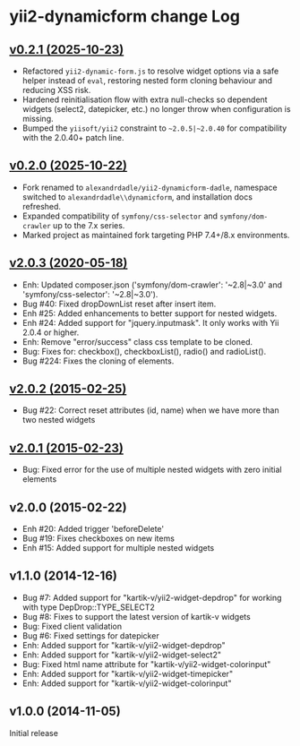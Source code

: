 # yii2-dynamicform change Log


## [v0.2.1 (2025-10-23)](https://github.com/AlexandrDadle/yii2-dynamicform-dadle/compare/v0.2...v0.2.1)

- Refactored `yii2-dynamic-form.js` to resolve widget options via a safe helper instead of `eval`, restoring nested form cloning behaviour and reducing XSS risk.
- Hardened reinitialisation flow with extra null-checks so dependent widgets (select2, datepicker, etc.) no longer throw when configuration is missing.
- Bumped the `yiisoft/yii2` constraint to `~2.0.5|~2.0.40` for compatibility with the 2.0.40+ patch line.

## [v0.2.0 (2025-10-22)](https://github.com/AlexandrDadle/yii2-dynamicform-dadle/releases/tag/v0.2)

- Fork renamed to `alexandrdadle/yii2-dynamicform-dadle`, namespace switched to `alexandrdadle\\dynamicform`, and installation docs refreshed.
- Expanded compatibility of `symfony/css-selector` and `symfony/dom-crawler` up to the 7.x series.
- Marked project as maintained fork targeting PHP 7.4+/8.x environments.


## [v2.0.3 (2020-05-18)](https://github.com/wbraganca/yii2-dynamicform/compare/v2.0.3...v2.0.2)

- Enh: Updated composer.json ('symfony/dom-crawler': '~2.8|~3.0' and 'symfony/css-selector': '~2.8|~3.0').
- Bug #40: Fixed dropDownList reset after insert item.
- Enh #25: Added enhancements to better support for nested widgets.
- Enh #24: Added support for "jquery.inputmask". It only works with Yii 2.0.4 or higher.
- Enh: Remove "error/success" class css template to be cloned.
- Bug: Fixes for: checkbox(), checkboxList(), radio() and radioList().
- Bug #224: Fixes the cloning of elements.


## [v2.0.2 (2015-02-25)](https://github.com/wbraganca/yii2-dynamicform/compare/v2.0.2...v2.0.1)

- Bug #22: Correct reset attributes (id, name) when we have more than two nested widgets 


## [v2.0.1 (2015-02-23)](https://github.com/wbraganca/yii2-dynamicform/compare/v2.0.1...v2.0.0)

- Bug: Fixed error for the use of multiple nested widgets with zero initial elements


## v2.0.0 (2015-02-22)

- Enh #20: Added trigger 'beforeDelete'
- Bug #19: Fixes checkboxes on new items
- Enh #15: Added support for multiple nested widgets


## v1.1.0 (2014-12-16)

- Bug #7: Added support for "kartik-v/yii2-widget-depdrop" for working with type DepDrop::TYPE_SELECT2
- Bug #8: Fixes to support the latest version of kartik-v widgets
- Bug: Fixed client validation
- Bug #6: Fixed settings for datepicker
- Enh: Added support for "kartik-v/yii2-widget-depdrop"
- Enh: Added support for "kartik-v/yii2-widget-select2"
- Bug: Fixed html name attribute for "kartik-v/yii2-widget-colorinput"
- Enh: Added support for "kartik-v/yii2-widget-timepicker"
- Enh: Added support for "kartik-v/yii2-widget-colorinput"


## v1.0.0 (2014-11-05)

Initial release
